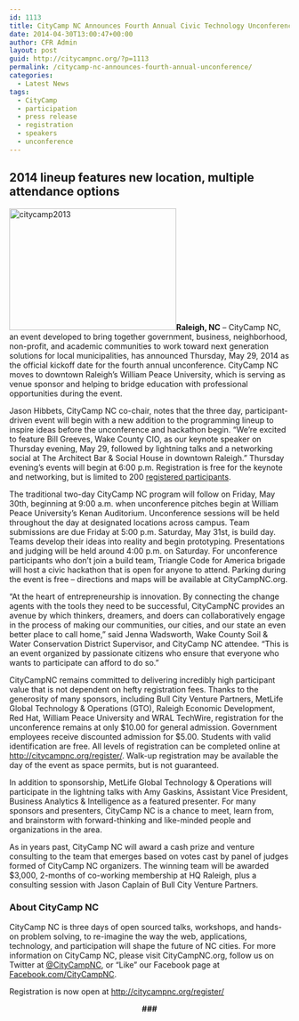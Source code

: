 ```yaml
---
id: 1113
title: CityCamp NC Announces Fourth Annual Civic Technology Unconference
date: 2014-04-30T13:00:47+00:00
author: CFR Admin
layout: post
guid: http://citycampnc.org/?p=1113
permalink: /citycamp-nc-announces-fourth-annual-unconference/
categories:
  - Latest News
tags:
  - CityCamp
  - participation
  - press release
  - registration
  - speakers
  - unconference
---
```

## 2014 lineup features new location, multiple attendance options

[<img class="size-medium wp-image-1067 alignright" alt="citycamp2013" src="http://citycampnc.org/wp-content/uploads/2011/05/citycamp2013-300x219.jpg" width="300" height="219" />](http://citycampnc.org/wp-content/uploads/2011/05/citycamp2013.jpg)**Raleigh, NC** &#8211; CityCamp NC, an event developed to bring together government, business, neighborhood, non-profit, and academic communities to work toward next generation solutions for local municipalities, has announced Thursday, May 29, 2014 as the official kickoff date for the fourth annual unconference. CityCamp NC moves to downtown Raleigh’s William Peace University, which is serving as venue sponsor and helping to bridge education with professional opportunities during the event.

Jason Hibbets, CityCamp NC co-chair, notes that the three day, participant-driven event will begin with a new addition to the programming lineup to inspire ideas before the unconference and hackathon begin. “We’re excited to feature Bill Greeves, Wake County CIO, as our keynote speaker on Thursday evening, May 29, followed by lightning talks and a networking social at The Architect Bar & Social House in downtown Raleigh.” Thursday evening’s events will begin at 6:00 p.m. Registration is free for the keynote and networking, but is limited to 200 <a title="http://citycampnc.org/register/" href="http://citycampnc.org/register/" target="_blank">registered participants</a>.

The traditional two-day CityCamp NC program will follow on Friday, May 30th, beginning at 9:00 a.m. when unconference pitches begin at William Peace University&#8217;s Kenan Auditorium. Unconference sessions will be held throughout the day at designated locations across campus. Team submissions are due Friday at 5:00 p.m. Saturday, May 31st, is build day. Teams develop their ideas into reality and begin prototyping. Presentations and judging will be held around 4:00 p.m. on Saturday. For unconference participants who don’t join a build team, Triangle Code for America brigade will host a civic hackathon that is open for anyone to attend. Parking during the event is free &#8211; directions and maps will be available at CityCampNC.org.

&#8220;At the heart of entrepreneurship is innovation. By connecting the change agents with the tools they need to be successful, CityCampNC provides an avenue by which thinkers, dreamers, and doers can collaboratively engage in the process of making our communities, our cities, and our state an even better place to call home,” said Jenna Wadsworth, Wake County Soil & Water Conservation District Supervisor, and CityCamp NC attendee. “This is an event organized by passionate citizens who ensure that everyone who wants to participate can afford to do so.&#8221;

CityCampNC remains committed to delivering incredibly high participant value that is not dependent on hefty registration fees. Thanks to the generosity of many sponsors, including Bull City Venture Partners, MetLife Global Technology & Operations (GTO), Raleigh Economic Development, Red Hat, William Peace University and WRAL TechWire, registration for the unconference remains at only $10.00 for general admission. Government employees receive discounted admission for $5.00. Students with valid identification are free. All levels of registration can be completed online at <a title="http://citycampnc.org/register/" href="http://citycampnc.org/register/" target="_blank">http://citycampnc.org/register/</a>. Walk-up registration may be available the day of the event as space permits, but is not guaranteed.

In addition to sponsorship, MetLife Global Technology & Operations will participate in the lightning talks with Amy Gaskins, Assistant Vice President, Business Analytics & Intelligence as a featured presenter. For many sponsors and presenters, CityCamp NC is a chance to meet, learn from, and brainstorm with forward-thinking and like-minded people and organizations in the area.

As in years past, CityCamp NC will award a cash prize and venture consulting to the team that emerges based on votes cast by panel of judges formed of CityCamp NC organizers. The winning team will be awarded $3,000, 2-months of co-working membership at HQ Raleigh, plus a consulting session with Jason Caplain of Bull City Venture Partners.

### About CityCamp NC

CityCamp NC is three days of open sourced talks, workshops, and hands-on problem solving, to re-imagine the way the web, applications, technology, and participation will shape the future of NC cities. For more information on CityCamp NC, please visit CityCampNC.org, follow us on Twitter at <a title="Follow us on Twitter: @CityCampNC" href="http://twitter.com/CityCampNC" target="_blank">@CityCampNC</a>, or “Like” our Facebook page at <a title="Like us on Facebook" href="http://Facebook.com/CityCampNC" target="_blank">Facebook.com/CityCampNC</a>.

Registration is now open at <a href="http://citycampnc.org/register/" target="_blank">http://citycampnc.org/register/ </a>

<p style="text-align: center;">
  <strong>###</strong>
</p>